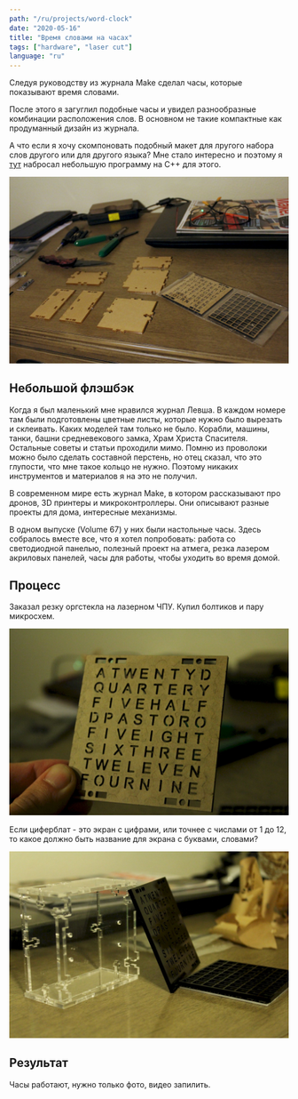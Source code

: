 ```yaml
---
path: "/ru/projects/word-clock"
date: "2020-05-16"
title: "Время словами на часах"
tags: ["hardware", "laser cut"]
language: "ru"
---
```


Следуя руководству из журнала Make сделал часы, которые показывают время словами.

После этого я загуглил подобные часы и увидел разнообразные комбинации расположения слов. В основном не такие компактные как продуманный дизайн из журнала. 

А что если я хочу скомпоновать подобный макет для лругого набора слов другого или для другого языка? Мне стало интересно и поэтому я [тут](https://repl.it/@stakanmartini/WordClock#main.cpp) набросал небольшую программу на С++ для этого.

![Нарезаный акрил](./word-clock-1.jpg)

## Небольшой флэшбэк

Когда я был маленький мне нравился журнал Левша. В каждом номере там были подготовлены цветные листы, которые нужно было вырезать и склеивать. Каких моделей там только не было. Корабли, машины, танки, башни средневекового замка, Храм Христа Спасителя. Остальные советы и статьи проходили мимо. Помню из проволоки можно было сделать составной перстень, но отец сказал, что это глупости, что мне такое кольцо не нужно. Поэтому никаких инструментов и материалов я на это не получил.

В современном мире есть журнал Make, в котором рассказывают про дронов, 3D принтеры и микроконтроллеры. Они описывают разные проекты для дома, интересные механизмы.

В одном выпуске (Volume 67) у них были настольные часы. Здесь собралось вместе все, что я хотел попробовать: работа со светодиодной панелью, полезный проект на атмега, резка лазером акриловых панелей, часы для работы, чтобы уходить во время домой.

## Процесс

Заказал резку оргстекла на лазерном ЧПУ. Купил болтиков и пару микросхем.

![Еще не распакованный буквоблат](./word-clock-2.jpg)

Если циферблат - это экран с цифрами, или точнее с числами от 1 до 12, то какое должно быть название для экрана с буквами, словами?

![Корпус собран](./word-clock-3.jpg)

## Результат

Часы работают, нужно только фото, видео запилить.